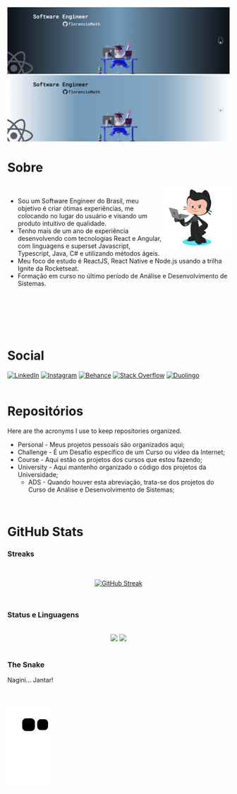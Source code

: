 <img src="readmeFiles/github-dark-mode.png?raw=true#gh-dark-mode-only">
<img src="readmeFiles/github-light-mode.png?raw=true#gh-light-mode-only">

<!-- Sobre -->
# Sobre
<img align="right" width="30%" src="https://github.com/1matheusflorencio/1matheusflorencio/blob/main/README%20arquivos/my-octocat-1635129778574.png?raw=true">
<br />

- Sou um Software Engineer do Brasil, meu objetivo é criar ótimas experiências, me colocando no lugar do usuário e visando um produto intuitivo de qualidade.
- Tenho mais de um ano de experiência desenvolvendo com tecnologias React e Angular, com linguagens e superset Javascript, Typescript, Java, C# e utilizando métodos ágeis.
- Meu foco de estudo é ReactJS, React Native e Node.js usando a trilha Ignite da Rocketseat.
- Formação em curso no último período de Análise e Desenvolvimento de Sistemas.
<br />
<br />
<br />
<br />
<br />

<!-- Social -->
# Social

[![LinkedIn](https://img.shields.io/badge/LinkedIn-%23000000.svg?style=for-the-badge&logo=LinkedIn&logoColor=white)](https://www.linkedin.com/in/florenciomath/)
[![Instagram](https://img.shields.io/badge/Instagram-%23000000.svg?style=for-the-badge&logo=Instagram&logoColor=white)](https://instagram.com/florenciomath)
[![Behance](https://img.shields.io/badge/Behance-%23000000.svg?style=for-the-badge&logo=Behance&logoColor=white)](https://behance.net/florencioMatheus)
[![Stack Overflow](https://img.shields.io/badge/-Stackoverflow-%23000000.svg?style=for-the-badge&logo=Stackoverflow&logoColor=white)](https://stackoverflow.com/users/16268941) 
[![Duolingo](https://img.shields.io/badge/Duolingo-%23000000.svg?style=for-the-badge&logo=Duolingo&logoColor=white)](https://www.duolingo.com/profile/MathFlorencio)
<br />
<br />

<!-- Repositórios -->
 # Repositórios
 
 <p>Here are the acronyms I use to keep repositories organized.</p>
 
- Personal - Meus projetos pessoais são organizados aqui;
- Challenge - É um Desafio específico de um Curso ou vídeo da Internet;
- Course - Aqui estão os projetos dos cursos que estou fazendo;
- University - Aqui mantenho organizado o código dos projetos da Universidade;
   - ADS - Quando houver esta abreviação, trata-se dos projetos do Curso de Análise e Desenvolvimento de Sistemas;
<br />

<!-- GitHub Stats  -->
 # GitHub Stats
 
<!-- Streak -->
 <h3>Streaks</h3>
 <br>
 
 <div align="center">
 
[![GitHub Streak](http://github-readme-streak-stats.herokuapp.com?user=florencioMath&theme=github-dark&hide_border=true&date_format=M%20j%5B%2C%20Y%5D)](https://git.io/streak-stats)
 
</div>
<br />
 
<!-- Status e Linguagens -->
 <h3>Status e Linguagens</h3>
 <br>
 <div align="center">
  <img height="160em" src="https://github-readme-stats.vercel.app/api?username=florencioMath&show_icons=true&theme=dark&include_all_commits=true&count_private=true"/>
  <img height="160em" src="https://github-readme-stats.vercel.app/api/top-langs/?username=florencioMath&layout=compact&langs_count=7&theme=dark"/>
</div>
<br />

 <h3>The Snake</h3>
 <p>Nagini... Jantar!</p>
 <br>
 
 <!-- Snake -->
 ![Snake animation](https://github.com/florencioMath/florencioMath/blob/output/github-contribution-grid-snake.svg)
